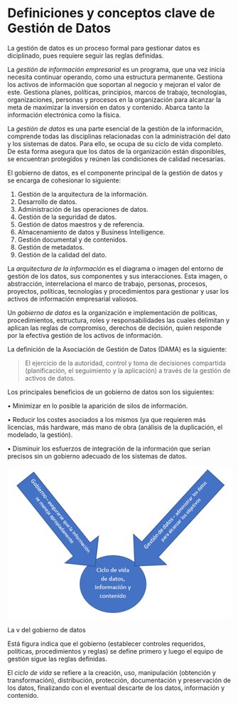 # Definiciones y conceptos clave de Gestión de Datos

La gestión de datos es un proceso formal para gestionar datos es diciplinado, pues requiere seguir las reglas definidas. 

La *gestión de información empresarial* es un programa, que una vez inicia necesita continuar operando, como una estructura permanente. Gestiona los activos de información que soportan al negocio y mejoran el valor de este. Gestiona planes, políticas, principios, marcos de trabajo, tecnologías, organizaciones, personas y procesos en la organización para alcanzar la meta de maximizar la inversión en datos y contenido. Abarca tanto la información electrónica como la física.

La *gestión de datos* es una parte esencial de la gestión de la información, comprende todas las disciplinas relacionadas con la administración del dato y los sistemas de datos. Para ello, se ocupa de su ciclo de vida completo. De esta forma asegura que los datos de la organización están disponibles, se encuentran protegidos y reúnen las condiciones de calidad necesarias.

El gobierno de datos, es el componente principal de la gestión de datos y se encarga de cohesionar lo siguiente:
1.	Gestión de la arquitectura de la información.
2.	Desarrollo de datos.
3.	Administración de las operaciones de datos.
4.	Gestión de la seguridad de datos.
5.	Gestión de datos maestros y de referencia.
6.	Almacenamiento de datos y Business Intelligence.
7.	Gestión documental y de contenidos.
8.	Gestión de metadatos.
9.	Gestión de la calidad del dato.

La *arquitectura de la información* es el diagrama o imagen del entorno de gestión de los datos, sus componentes y sus interacciones. Esta imagen, o abstracción, interrelaciona el marco de trabajo, personas, procesos, proyectos, políticas, tecnologías y procedimientos para gestionar y usar los activos de información empresarial valiosos.

Un *gobierno de datos* es la organización e implementación de políticas, procedimientos, estructura, roles y responsabilidades las cuales delimitan y aplican las reglas de compromiso, derechos de decisión, quien responde por la efectiva gestión de los activos de información.

La definición de la Asociación de Gestión de Datos (DAMA) es la siguiente: 

> El ejercicio de la autoridad, control y toma de decisiones compartida (planificación, el seguimiento y la aplicación) a través de la gestión de activos de datos.

Los principales beneficios de un gobierno de datos son los siguientes:

•	Minimizar en lo posible la aparición de silos de información.

•	Reducir los costes asociados a los mismos (ya que requieren más licencias, más hardware, más mano de obra (análisis de la duplicación, el modelado, la gestión).

•	Disminuir los esfuerzos de integración de la información que serían precisos sin un gobierno adecuado de los sistemas de datos.

![v del gobierno de datos](https://github.com/macomeza/dataGovernance/blob/main/vDeGobiernoDatos.png)

La v del gobierno de datos

Está figura indica que el gobierno (establecer controles requeridos, políticas, procedimientos y reglas) se define primero y luego el equipo de gestión sigue las reglas definidas.

El *ciclo de vida* se refiere a la creación, uso, manipulación (obtención y transformación), distribución, protección, documentación y preservación de los datos, finalizando con el eventual descarte de los datos, información y contenido. 
